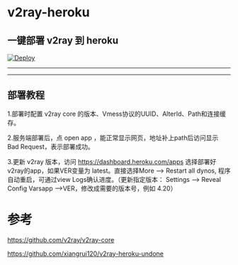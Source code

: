 # v2ray-heroku

## 一键部署 v2ray 到 heroku  

[![Deploy](https://www.herokucdn.com/deploy/button.png)](https://heroku.com/deploy)
- - -
- - -
## 部署教程

1.部署时配置 v2ray core 的版本、Vmess协议的UUID、AlterId、Path和连接缓存。

2.服务端部署后，点 open app ，能正常显示网页，地址补上path后访问显示 Bad Request，表示部署成功。

3.更新 v2ray 版本，访问 https://dashboard.heroku.com/apps 选择部署好v2ray的app，如果VER变量为 latest。直接选择More --> Restart all dynos, 程序自动重启，可通过view Logs确认进度。（更新指定版本： Settings --> Reveal Config Varsapp -->VER，修改成需要的版本号，例如 4.20）

# 参考 

https://github.com/v2ray/v2ray-core

https://github.com/xiangrui120/v2ray-heroku-undone